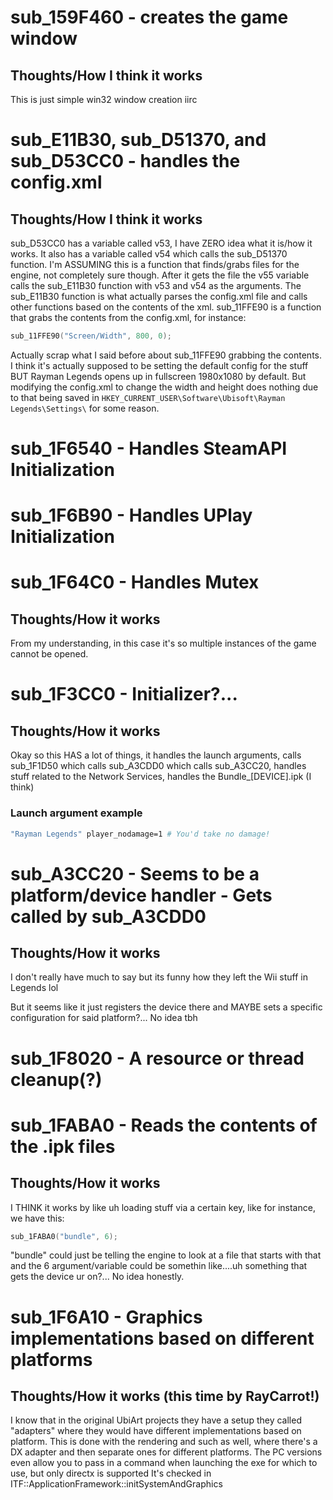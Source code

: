 # sub_159F460 - creates the game window

## Thoughts/How I think it works

This is just simple win32 window creation iirc

# sub_E11B30, sub_D51370, and sub_D53CC0 - handles the config.xml 

## Thoughts/How I think it works

sub_D53CC0 has a variable called v53, I have ZERO idea what it is/how it works. It also has a variable called v54 which calls the sub_D51370 function. I'm ASSUMING this is a function that finds/grabs files for the engine, not completely sure though. After it gets the file the v55 variable calls the sub_E11B30 function with v53 and v54 as the arguments. The sub_E11B30 function is what actually parses the config.xml file and calls other functions based on the contents of the xml. sub_11FFE90 is a function that grabs the contents from the config.xml, for instance: 
```cpp
sub_11FFE90("Screen/Width", 800, 0);
```
Actually scrap what I said before about sub_11FFE90 grabbing the contents. I think it's actually supposed to be setting the default config for the stuff BUT Rayman Legends opens up in fullscreen 1980x1080 by default. But modifying the config.xml to change the width and height does nothing due to that being saved in ```HKEY_CURRENT_USER\Software\Ubisoft\Rayman Legends\Settings\``` for some reason.

# sub_1F6540 - Handles SteamAPI Initialization

# sub_1F6B90 - Handles UPlay Initialization

# sub_1F64C0 - Handles Mutex 

## Thoughts/How it works

From my understanding, in this case it's so multiple instances of the game cannot be opened.

# sub_1F3CC0 - Initializer?...

## Thoughts/How it works

Okay so this HAS a lot of things, it handles the launch arguments, calls sub_1F1D50 which calls sub_A3CDD0 which calls sub_A3CC20, handles stuff related to the Network Services, handles the Bundle_[DEVICE].ipk (I think)


### Launch argument example

```bash
"Rayman Legends" player_nodamage=1 # You'd take no damage!
```

# sub_A3CC20 - Seems to be a platform/device handler - Gets called by sub_A3CDD0

## Thoughts/How it works

I don't really have much to say but its funny how they left the Wii stuff in Legends lol

But it seems like it just registers the device there and MAYBE sets a specific configuration for said platform?... No idea tbh

# sub_1F8020 - A resource or thread cleanup(?)

# sub_1FABA0 - Reads the contents of the .ipk files

## Thoughts/How it works

I THINK it works by like uh loading stuff via a certain key, like for instance, we have this:

```cpp
sub_1FABA0("bundle", 6);
```

"bundle" could just be telling the engine to look at a file that starts with that and the 6 argument/variable could be somethin like....uh something that gets the device ur on?... No idea honestly.

# sub_1F6A10 - Graphics implementations based on different platforms

## Thoughts/How it works (this time by RayCarrot!)

I know that in the original UbiArt projects they have a setup they called "adapters" where they would have different implementations based on platform. This is done with the rendering and such as well, where there's a DX adapter and then separate ones for different platforms.
The PC versions even allow you to pass in a command when launching the exe for which to use, but only directx is supported
It's checked in ITF::ApplicationFramework::initSystemAndGraphics